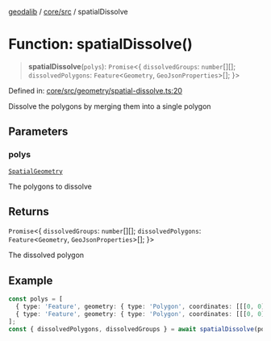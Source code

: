 [geodalib](../../../modules.md) / [core/src](../index.md) / spatialDissolve

# Function: spatialDissolve()

> **spatialDissolve**(`polys`): `Promise`\<\{ `dissolvedGroups`: `number`[][]; `dissolvedPolygons`: `Feature`\<`Geometry`, `GeoJsonProperties`\>[]; \}\>

Defined in: [core/src/geometry/spatial-dissolve.ts:20](https://github.com/GeoDaCenter/geoda-lib/blob/fd732718ef3d9fb5e87d0aa5ef9ee659a7cf3f31/js/packages/core/src/geometry/spatial-dissolve.ts#L20)

Dissolve the polygons by merging them into a single polygon

## Parameters

### polys

[`SpatialGeometry`](../type-aliases/SpatialGeometry.md)

The polygons to dissolve

## Returns

`Promise`\<\{ `dissolvedGroups`: `number`[][]; `dissolvedPolygons`: `Feature`\<`Geometry`, `GeoJsonProperties`\>[]; \}\>

The dissolved polygon

## Example

```ts
const polys = [
  { type: 'Feature', geometry: { type: 'Polygon', coordinates: [[[0, 0], [1, 0], [1, 1], [0, 1], [0, 0]]] }, properties: { index: 0 } },
  { type: 'Feature', geometry: { type: 'Polygon', coordinates: [[[0, 0], [1, 0], [1, 1], [0, 1], [0, 0]]] }, properties: { index: 1 } },
];
const { dissolvedPolygons, dissolvedGroups } = await spatialDissolve(polys);
```
